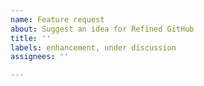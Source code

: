 ```yaml
---
name: Feature request
about: Suggest an idea for Refined GitHub
title: ''
labels: enhancement, under discussion
assignees: ''

---
```


<!--

Thanks for contributing! 🏓

Please specify a URL where the feature should appear.

-->
